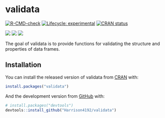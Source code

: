 
<!-- README.md is generated from README.Rmd. Please edit that file -->

# validata

<!-- badges: start -->

[![R-CMD-check](https://github.com/Harrison4192/validata/workflows/R-CMD-check/badge.svg)](https://github.com/Harrison4192/validata/actions)
[![Lifecycle:
experimental](https://img.shields.io/badge/lifecycle-experimental-orange.svg)](https://lifecycle.r-lib.org/articles/stages.html)
[![CRAN
status](https://www.r-pkg.org/badges/version/validata)](https://CRAN.R-project.org/package=validata)

[![](http://cranlogs.r-pkg.org/badges/grand-total/validata?color=blue)](https://cran.r-project.org/package=validata)
[![](https://img.shields.io/github/languages/code-size/Harrison4192/validata.svg)](https://github.com/Harrison4192/validata)
[![](https://img.shields.io/github/last-commit/Harrison4192/validata.svg)](https://github.com/Harrison4192/validata/commits/main)
<!-- badges: end -->

The goal of validata is to provide functions for validating the
structure and properties of data frames.

## Installation

You can install the released version of validata from
[CRAN](https://CRAN.R-project.org) with:

``` r
install.packages("validata")
```

And the development version from [GitHub](https://github.com/) with:

``` r
# install.packages("devtools")
devtools::install_github("Harrison4192/validata")
```
